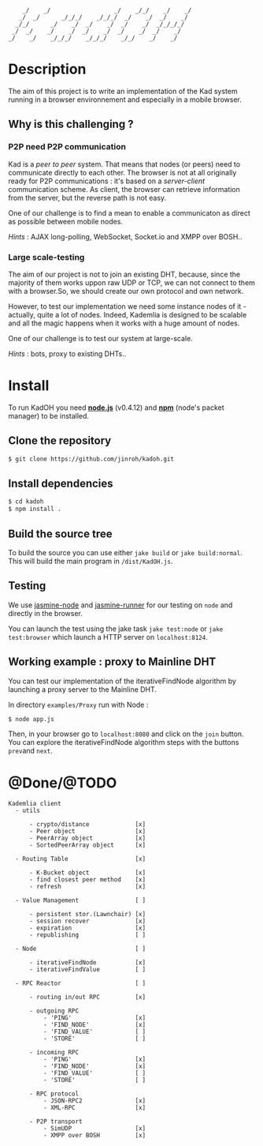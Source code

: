 ```
                                                       
    _/    _/                  _/    _/_/    _/    _/   
   _/  _/      _/_/_/    _/_/_/  _/    _/  _/    _/    
  _/_/      _/    _/  _/    _/  _/    _/  _/_/_/_/     
 _/  _/    _/    _/  _/    _/  _/    _/  _/    _/      
_/    _/    _/_/_/    _/_/_/    _/_/    _/    _/
```

# Description

The aim of this project is to write an implementation of the Kad system running in a browser environnement and especially in a mobile browser.

## Why is this challenging ?

### P2P need P2P communication

Kad is a _peer to peer_ system. That means that nodes (or peers) need to communicate directly to each other. The browser is not at all originally ready for P2P communications : it's based on a _server-client_ communication scheme. As client, the browser can retrieve information from the server, but the reverse path is not easy.

One of our challenge is to find a mean to enable a communicaton as direct as possible between mobile nodes.

_Hints_ : AJAX long-polling, WebSocket, Socket.io and XMPP over BOSH..

### Large scale-testing

The aim of our project is not to join an existing DHT, because, since the majority of them works uppon raw UDP or TCP, we can not connect to them with a browser.So, we should create our own protocol and own network. 

However, to test our implementation we need some instance nodes of it - actually, quite a lot of nodes. Indeed, Kademlia is designed to be scalable and all the magic happens when it works with a huge amount of nodes.

One of our challenge is to test our system at large-scale.

_Hints_ : bots, proxy to existing DHTs..

# Install

To run KadOH you need __[node.js]__ (v0.4.12) and __[npm]__ \(node's packet manager\) to be installed.

## Clone the repository
```bash
$ git clone https://github.com/jinroh/kadoh.git
```
    
## Install dependencies
```bash
$ cd kadoh
$ npm install .
```
    
## Build the source tree

To build the source you can use either `jake build` or `jake build:normal`. This will build the main program in `/dist/KadOH.js`.


## Testing

We use [jasmine-node] and [jasmine-runner] for our testing on `node` and directly in the browser.

You can launch the test using the jake task `jake test:node` or `jake test:browser` which launch a HTTP server on `localhost:8124`.


## Working example : proxy to Mainline DHT

You can test our implementation of the iterativeFindNode algorithm by launching a proxy server to the Mainline DHT.

In directory `examples/Proxy` run with Node :

```bash
$ node app.js
```

Then, in your browser go to `localhost:8080` and click on the `join` button. You can explore the iterativeFindNode algorithm steps with the buttons `prev`and `next`.

# @Done/@TODO

```
Kademlia client
  - utils

      - crypto/distance             [x]
      - Peer object                 [x]
      - PeerArray object            [x]
      - SortedPeerArray object      [x]

  - Routing Table                   [x]

      - K-Bucket object             [x]
      - find closest peer method    [x]
      - refresh                     [x]

  - Value Management                [ ]
  
      - persistent stor.(Lawnchair) [x]
      - session recover             [x]
      - expiration                  [x]
      - republishing                [ ]

  - Node                            [ ]

      - iterativeFindNode           [x]
      - iterativeFindValue          [ ]

  - RPC Reactor                     [ ]

      - routing in/out RPC          [x]

      - outgoing RPC 
          - 'PING'                  [x]
          - 'FIND_NODE'             [x]
          - 'FIND_VALUE'            [ ]
          - 'STORE'                 [ ]

      - incoming RPC
          - 'PING'                  [x]
          - 'FIND_NODE'             [x]
          - 'FIND_VALUE'            [ ]
          - 'STORE'                 [ ]

      - RPC protocol
          - JSON-RPC2               [x]
          - XML-RPC                 [x]

      - P2P transport
          - SimUDP                  [x]
          - XMPP over BOSH          [x]

```


[node.js]:https://github.com/joyent/node
[npm]:https://github.com/isaacs/npm
[jasmine-runner]:https://github.com/jamescarr/jasmine-tool
[jasmine-node]:https://github.com/mhevery/jasmine-node
